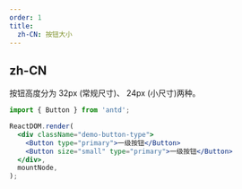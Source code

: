 ```yaml
---
order: 1
title:
  zh-CN: 按钮大小
---
```


## zh-CN

按钮高度分为 32px (常规尺寸)、 24px (小尺寸)两种。

```jsx
import { Button } from 'antd';

ReactDOM.render(
  <div className="demo-button-type">
    <Button type="primary">一级按钮</Button>
    <Button size="small" type="primary">一级按钮</Button>
  </div>,
  mountNode,
);
```
